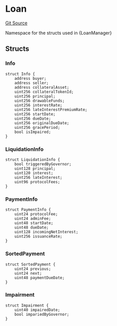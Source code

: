 # Loan

[Git Source](https://github.com/bsostech/isle/blob/1b9b42ecc99464a07a9859078c2c7bc923a6500d/docs/contracts/reference/libraries/types)

Namespace for the structs used in {LoanManager}

## Structs

### Info

```solidity
struct Info {
    address buyer;
    address seller;
    address collateralAsset;
    uint256 collateralTokenId;
    uint256 principal;
    uint256 drawableFunds;
    uint256 interestRate;
    uint256 lateInterestPremiumRate;
    uint256 startDate;
    uint256 dueDate;
    uint256 originalDueDate;
    uint256 gracePeriod;
    bool isImpaired;
}
```

### LiquidationInfo

```solidity
struct LiquidationInfo {
    bool triggeredByGovernor;
    uint128 principal;
    uint120 interest;
    uint256 lateInterest;
    uint96 protocolFees;
}
```

### PaymentInfo

```solidity
struct PaymentInfo {
    uint24 protocolFee;
    uint24 adminFee;
    uint48 startDate;
    uint48 dueDate;
    uint128 incomingNetInterest;
    uint256 issuanceRate;
}
```

### SortedPayment

```solidity
struct SortedPayment {
    uint24 previous;
    uint24 next;
    uint48 paymentDueDate;
}
```

### Impairment

```solidity
struct Impairment {
    uint40 impairedDate;
    bool impariedByGovernor;
}
```
